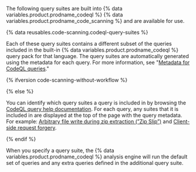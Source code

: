 The following query suites are built into {% data variables.product.prodname_codeql %} {% data variables.product.prodname_code_scanning %} and are available for use.

{% data reusables.code-scanning.codeql-query-suites %}

Each of these query suites contains a different subset of the queries included in the built-in {% data variables.product.prodname_codeql %} query pack for that language. The query suites are automatically generated using the metadata for each query. For more information, see "[Metadata for CodeQL queries](https://codeql.github.com/docs/writing-codeql-queries/metadata-for-codeql-queries/)."

{% ifversion code-scanning-without-workflow %}
<!--See lists of query tables linked in the reusable above.-->

{% else %}

You can identify which query suites a query is included in by browsing the [CodeQL query help documentation](https://codeql.github.com/codeql-query-help/). For each query, any suites that it is included in are displayed at the top of the page with the query metadata. For example: [Arbitrary file write during zip extraction (”Zip Slip”)](https://codeql.github.com/codeql-query-help/javascript/js-zipslip/) and [Client-side request forgery](https://codeql.github.com/codeql-query-help/javascript/js-client-side-request-forgery/).

{% endif %}

When you specify a query suite, the {% data variables.product.prodname_codeql %} analysis engine will run the default set of queries and any extra queries defined in the additional query suite.
